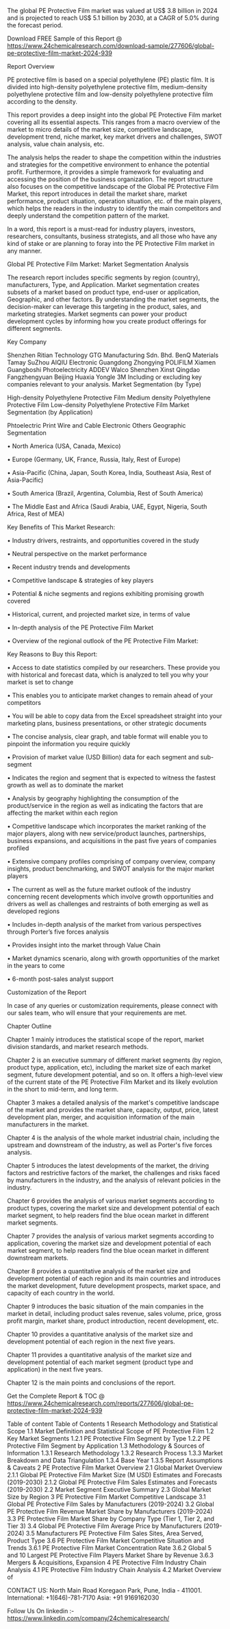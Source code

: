 The global PE Protective Film market was valued at US$ 3.8 billion in 2024 and is projected to reach US$ 5.1 billion by 2030, at a CAGR of 5.0% during the forecast period.

Download FREE Sample of this Report @ https://www.24chemicalresearch.com/download-sample/277606/global-pe-protective-film-market-2024-939

Report Overview

PE protective film is based on a special polyethylene (PE) plastic film. It is divided into high-density polyethylene protective film, medium-density polyethylene protective film and low-density polyethylene protective film according to the density.

This report provides a deep insight into the global PE Protective Film market covering all its essential aspects. This ranges from a macro overview of the market to micro details of the market size, competitive landscape, development trend, niche market, key market drivers and challenges, SWOT analysis, value chain analysis, etc.

The analysis helps the reader to shape the competition within the industries and strategies for the competitive environment to enhance the potential profit. Furthermore, it provides a simple framework for evaluating and accessing the position of the business organization. The report structure also focuses on the competitive landscape of the Global PE Protective Film Market, this report introduces in detail the market share, market performance, product situation, operation situation, etc. of the main players, which helps the readers in the industry to identify the main competitors and deeply understand the competition pattern of the market.

In a word, this report is a must-read for industry players, investors, researchers, consultants, business strategists, and all those who have any kind of stake or are planning to foray into the PE Protective Film market in any manner.

Global PE Protective Film Market: Market Segmentation Analysis

The research report includes specific segments by region (country), manufacturers, Type, and Application. Market segmentation creates subsets of a market based on product type, end-user or application, Geographic, and other factors. By understanding the market segments, the decision-maker can leverage this targeting in the product, sales, and marketing strategies. Market segments can power your product development cycles by informing how you create product offerings for different segments.

Key Company

Shenzhen Ritian Technology
GTG Manufacturing Sdn. Bhd.
BenQ Materials
Tamay
SuZhou AIQIU Electronic
Guangdong Zhongying
POLIFILM
Xiamen Guangboshi Photoelectricity
ADDEV Walco
Shenzhen Xinst
Qingdao Fangzhengyuan
Beijing Huaxia Yongle
3M
Including or excluding key companies relevant to your analysis.
Market Segmentation (by Type)

High-density Polyethylene Protective Film
Medium density Polyethylene Protective Film
Low-density Polyethylene Protective Film
Market Segmentation (by Application)

Phtoelectric
Print
Wire and Cable
Electronic
Others
Geographic Segmentation

• North America (USA, Canada, Mexico)

• Europe (Germany, UK, France, Russia, Italy, Rest of Europe)

• Asia-Pacific (China, Japan, South Korea, India, Southeast Asia, Rest of Asia-Pacific)

• South America (Brazil, Argentina, Columbia, Rest of South America)

• The Middle East and Africa (Saudi Arabia, UAE, Egypt, Nigeria, South Africa, Rest of MEA)

Key Benefits of This Market Research:

• Industry drivers, restraints, and opportunities covered in the study

• Neutral perspective on the market performance

• Recent industry trends and developments

• Competitive landscape & strategies of key players

• Potential & niche segments and regions exhibiting promising growth covered

• Historical, current, and projected market size, in terms of value

• In-depth analysis of the PE Protective Film Market

• Overview of the regional outlook of the PE Protective Film Market:

Key Reasons to Buy this Report:

• Access to date statistics compiled by our researchers. These provide you with historical and forecast data, which is analyzed to tell you why your market is set to change

• This enables you to anticipate market changes to remain ahead of your competitors

• You will be able to copy data from the Excel spreadsheet straight into your marketing plans, business presentations, or other strategic documents

• The concise analysis, clear graph, and table format will enable you to pinpoint the information you require quickly

• Provision of market value (USD Billion) data for each segment and sub-segment

• Indicates the region and segment that is expected to witness the fastest growth as well as to dominate the market

• Analysis by geography highlighting the consumption of the product/service in the region as well as indicating the factors that are affecting the market within each region

• Competitive landscape which incorporates the market ranking of the major players, along with new service/product launches, partnerships, business expansions, and acquisitions in the past five years of companies profiled

• Extensive company profiles comprising of company overview, company insights, product benchmarking, and SWOT analysis for the major market players

• The current as well as the future market outlook of the industry concerning recent developments which involve growth opportunities and drivers as well as challenges and restraints of both emerging as well as developed regions

• Includes in-depth analysis of the market from various perspectives through Porter’s five forces analysis

• Provides insight into the market through Value Chain

• Market dynamics scenario, along with growth opportunities of the market in the years to come

• 6-month post-sales analyst support

Customization of the Report

In case of any queries or customization requirements, please connect with our sales team, who will ensure that your requirements are met.

Chapter Outline

Chapter 1 mainly introduces the statistical scope of the report, market division standards, and market research methods.

Chapter 2 is an executive summary of different market segments (by region, product type, application, etc), including the market size of each market segment, future development potential, and so on. It offers a high-level view of the current state of the PE Protective Film Market and its likely evolution in the short to mid-term, and long term.

Chapter 3 makes a detailed analysis of the market's competitive landscape of the market and provides the market share, capacity, output, price, latest development plan, merger, and acquisition information of the main manufacturers in the market.

Chapter 4 is the analysis of the whole market industrial chain, including the upstream and downstream of the industry, as well as Porter's five forces analysis.

Chapter 5 introduces the latest developments of the market, the driving factors and restrictive factors of the market, the challenges and risks faced by manufacturers in the industry, and the analysis of relevant policies in the industry.

Chapter 6 provides the analysis of various market segments according to product types, covering the market size and development potential of each market segment, to help readers find the blue ocean market in different market segments.

Chapter 7 provides the analysis of various market segments according to application, covering the market size and development potential of each market segment, to help readers find the blue ocean market in different downstream markets.

Chapter 8 provides a quantitative analysis of the market size and development potential of each region and its main countries and introduces the market development, future development prospects, market space, and capacity of each country in the world.

Chapter 9 introduces the basic situation of the main companies in the market in detail, including product sales revenue, sales volume, price, gross profit margin, market share, product introduction, recent development, etc.

Chapter 10 provides a quantitative analysis of the market size and development potential of each region in the next five years.

Chapter 11 provides a quantitative analysis of the market size and development potential of each market segment (product type and application) in the next five years.

Chapter 12 is the main points and conclusions of the report.

Get the Complete Report & TOC @ https://www.24chemicalresearch.com/reports/277606/global-pe-protective-film-market-2024-939

Table of content
Table of Contents
1 Research Methodology and Statistical Scope
1.1 Market Definition and Statistical Scope of PE Protective Film
1.2 Key Market Segments
1.2.1 PE Protective Film Segment by Type
1.2.2 PE Protective Film Segment by Application
1.3 Methodology & Sources of Information
1.3.1 Research Methodology
1.3.2 Research Process
1.3.3 Market Breakdown and Data Triangulation
1.3.4 Base Year
1.3.5 Report Assumptions & Caveats
2 PE Protective Film Market Overview
2.1 Global Market Overview
2.1.1 Global PE Protective Film Market Size (M USD) Estimates and Forecasts (2019-2030)
2.1.2 Global PE Protective Film Sales Estimates and Forecasts (2019-2030)
2.2 Market Segment Executive Summary
2.3 Global Market Size by Region
3 PE Protective Film Market Competitive Landscape
3.1 Global PE Protective Film Sales by Manufacturers (2019-2024)
3.2 Global PE Protective Film Revenue Market Share by Manufacturers (2019-2024)
3.3 PE Protective Film Market Share by Company Type (Tier 1, Tier 2, and Tier 3)
3.4 Global PE Protective Film Average Price by Manufacturers (2019-2024)
3.5 Manufacturers PE Protective Film Sales Sites, Area Served, Product Type
3.6 PE Protective Film Market Competitive Situation and Trends
3.6.1 PE Protective Film Market Concentration Rate
3.6.2 Global 5 and 10 Largest PE Protective Film Players Market Share by Revenue
3.6.3 Mergers & Acquisitions, Expansion
4 PE Protective Film Industry Chain Analysis
4.1 PE Protective Film Industry Chain Analysis
4.2 Market Overview of

CONTACT US:
North Main Road Koregaon Park, Pune, India - 411001.
International: +1(646)-781-7170
Asia: +91 9169162030

Follow Us On linkedin :- https://www.linkedin.com/company/24chemicalresearch/

